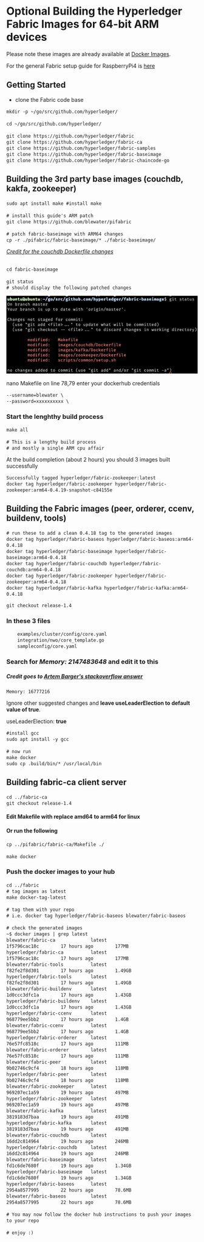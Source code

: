 # Optional Building the Hyperledger Fabric Images for 64-bit ARM devices
Please note these images are already available at [Docker Images](https://hub.docker.com/r/blewater).

For the general Fabric setup guide for RaspberryPi4 is [here](README.md)

## Getting Started

* clone the Fabric code base
```
mkdir -p ~/go/src/github.com/hyperledger/

cd ~/go/src/github.com/hyperledger/

git clone https://github.com/hyperledger/fabric
git clone https://github.com/hyperledger/fabric-ca
git clone https://github.com/hyperledger/fabric-samples
git clone https://github.com/hyperledger/fabric-baseimage
git clone https://github.com/hyperledger/fabric-chaincode-go

```

## Building the 3rd party base images (couchdb, kakfa, zookeeper)

```
sudo apt install make #install make

# install this guide's ARM patch
git clone https://github.com/blewater/pifabric

# patch fabric-baseimage with ARM64 changes
cp -r ./pifabric/fabric-baseimage/* ./fabric-baseimage/

```
*[Credit for the couchdb Dockerfile changes](https://jira.hyperledger.org/browse/FAB-11912)*
```

cd fabric-baseimage

git status 
# should display the following patched changes
```
![image of git changes](./base-images-changes.png)

nano Makefile
on line 78,79 enter your dockerhub credentials

    --username=blewater \
    --password=xxxxxxxxxx \

### Start the lenghthy build process

```
make all

# This is a lengthy build process
# and mostly a single ARM cpu affair
```

At the build completion (about 2 hours) you should 3 images built successfully
```
Successfully tagged hyperledger/fabric-zookeeper:latest
docker tag hyperledger/fabric-zookeeper hyperledger/fabric-zookeeper:arm64-0.4.19-snapshot-c84155e
```

## Building the Fabric images (peer, orderer, ccenv, buildenv, tools)
```
# run these to add a clean 0.4.18 tag to the generated images
docker tag hyperledger/fabric-baseos hyperledger/fabric-baseos:arm64-0.4.18
docker tag hyperledger/fabric-baseimage hyperledger/fabric-baseimage:arm64-0.4.18
docker tag hyperledger/fabric-couchdb hyperledger/fabric-couchdb:arm64-0.4.18
docker tag hyperledger/fabric-zookeeper hyperledger/fabric-zookeeper:arm64-0.4.18
docker tag hyperledger/fabric-kafka hyperledger/fabric-kafka:arm64-0.4.18
```
```
git checkout release-1.4
```
### In these 3 files
        examples/cluster/config/core.yaml
        integration/nwo/core_template.go
        sampleconfig/core.yaml
### Search for *Memory: 2147483648* and edit it to this
##### Credit goes to [Artem Barger's stackoverflow answer](https://stackoverflow.com/questions/45800167/hyperledger-fabric-on-raspberry-pi-3) 
```
Memory: 16777216
```
Ignore other suggested changes and **leave useLeaderElection to default value of true**. 

useLeaderElection: **true**

```
#install gcc
sudo apt install -y gcc

# now run
make docker
sudo cp .build/bin/* /usr/local/bin
```

## Building fabric-ca client server
```
cd ../fabric-ca
git checkout release-1.4
```

#### Edit Makefile with replace amd64 to arm64 for linux
#### Or run the following
```
cp ../pifabric/fabric-ca/Makefile ./

make docker
```

### Push the docker images to your hub
```
cd ../fabric
# tag images as latest
make docker-tag-latest

# tag them with your repo
# i.e. docker tag hyperledger/fabric-baseos blewater/fabric-baseos

# check the generated images
~$ docker images | grep latest
blewater/fabric-ca             latest                           1f5796cac18c        17 hours ago        177MB
hyperledger/fabric-ca          latest                           1f5796cac18c        17 hours ago        177MB
blewater/fabric-tools          latest                           f82fe2f8d301        17 hours ago        1.49GB
hyperledger/fabric-tools       latest                           f82fe2f8d301        17 hours ago        1.49GB
blewater/fabric-buildenv       latest                           1d0ccc3dfc1a        17 hours ago        1.43GB
hyperledger/fabric-buildenv    latest                           1d0ccc3dfc1a        17 hours ago        1.43GB
hyperledger/fabric-ccenv       latest                           968779ee5bb2        17 hours ago        1.4GB
blewater/fabric-ccenv          latest                           968779ee5bb2        17 hours ago        1.4GB
hyperledger/fabric-orderer     latest                           76e57fc8518c        17 hours ago        111MB
blewater/fabric-orderer        latest                           76e57fc8518c        17 hours ago        111MB
blewater/fabric-peer           latest                           9b02746c9cf4        18 hours ago        118MB
hyperledger/fabric-peer        latest                           9b02746c9cf4        18 hours ago        118MB
blewater/fabric-zookeeper      latest                           969207ec1a59        19 hours ago        497MB
hyperledger/fabric-zookeeper   latest                           969207ec1a59        19 hours ago        497MB
blewater/fabric-kafka          latest                           3819183d7baa        19 hours ago        491MB
hyperledger/fabric-kafka       latest                           3819183d7baa        19 hours ago        491MB
blewater/fabric-couchdb        latest                           16dd2c814964        19 hours ago        246MB
hyperledger/fabric-couchdb     latest                           16dd2c814964        19 hours ago        246MB
blewater/fabric-baseimage      latest                           fd1c6de7680f        19 hours ago        1.34GB
hyperledger/fabric-baseimage   latest                           fd1c6de7680f        19 hours ago        1.34GB
hyperledger/fabric-baseos      latest                           2954a8577995        22 hours ago        78.6MB
blewater/fabric-baseos         latest                           2954a8577995        22 hours ago        78.6MB

# You may now follow the docker hub instructions to push your images to your repo

# enjoy :)
```
